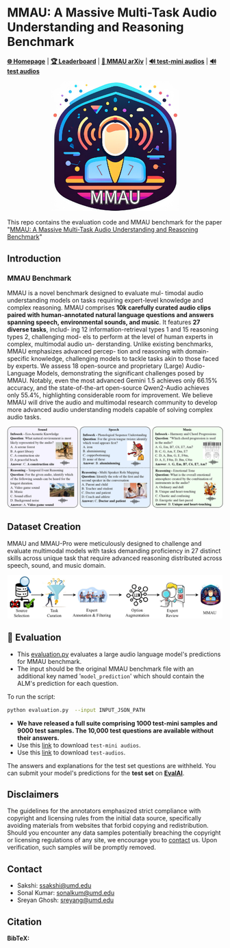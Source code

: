 
# MMAU: A Massive Multi-Task Audio Understanding and Reasoning Benchmark
[**🌐 Homepage**](https://sakshi113.github.io/mmau_homepage/) | [**🏆 Leaderboard**](https://sakshi113.github.io/mmau_homepage/#leaderboard) | [**📖 MMAU arXiv**]() | [**🔊 test-mini audios**](https://drive.google.com/file/d/1fERNIyTa0HWry6iIG1X-1ACPlUlhlRWA/view?usp=sharing) | [**🔊 test audios**](https://drive.google.com/file/d/1XqkRupC723zAeyDn4dYniqNv4uO-8rEg/view?usp=sharing)
                                          
<p align="center"><img src="https://github.com/Sakshi113/MMAU/blob/main/mmau_logo.png?raw=true" alt="GAMA Logo." width="300"/></p>


This repo contains the evaluation code and MMAU benchmark for the paper "[MMAU: A Massive Multi-Task Audio Understanding and Reasoning Benchmark]()"

## Introduction

### MMAU Benchmark

MMAU is a novel benchmark designed to evaluate mul- timodal audio understanding models on tasks requiring expert-level knowledge and complex reasoning. MMAU comprises **10k carefully curated audio clips paired with human-annotated natural language questions and answers spanning speech, environmental sounds, and music**. It features **27 diverse tasks**, includ- ing 12 information-retrieval types 1 and 15 reasoning types 2, challenging mod- els to perform at the level of human experts in complex, multimodal audio un- derstanding. Unlike existing benchmarks, MMAU emphasizes advanced percep- tion and reasoning with domain-specific knowledge, challenging models to tackle tasks akin to those faced by experts. We assess 18 open-source and proprietary (Large) Audio-Language Models, demonstrating the significant challenges posed by MMAU. Notably, even the most advanced Gemini 1.5 achieves only 66.15% accuracy, and the state-of-the-art open-source Qwen2-Audio achieves only 55.4%, highlighting considerable room for improvement. We believe MMAU will drive the audio and multimodal research community to develop more advanced audio understanding models capable of solving complex audio tasks.

![Alt text](mmau_hero.jpg)

## Dataset Creation

MMAU and MMAU-Pro were meticulously designed to challenge and evaluate multimodal models with tasks demanding proficiency in 27 distinct skills across unique task  that require advanced reasoning distributed across speech, sound, and music domain.

![Alt text](mmau_process.jpg)

## 🎯 Evaluation

- This [evaluation.py](https://github.com/Sakshi113/MMAU/blob/main/evaluation.py) evaluates a large audio language model's predictions for MMAU benchmark.
- The input should be the original MMAU benchmark file with an additional key named '`model_prediction`' which should contain the ALM's prediction for each question.
  
To run the script:
```bash
python evaluation.py  --input INPUT_JSON_PATH
```

- **We have released a full suite comprising 1000 test-mini samples and 9000 test samples. The 10,000 test questions are available without their answers.**
- Use this [link](https://drive.google.com/file/d/1fERNIyTa0HWry6iIG1X-1ACPlUlhlRWA/view?usp=sharing) to download `test-mini audios`.
- Use this [link](https://drive.google.com/file/d/1XqkRupC723zAeyDn4dYniqNv4uO-8rEg/view?usp=sharing) to download `test-audios`.

The answers and explanations for the test set questions are withheld. You can submit your model's predictions for the **test set** on **[EvalAI]()**.

## Disclaimers
The guidelines for the annotators emphasized strict compliance with copyright and licensing rules from the initial data source, specifically avoiding materials from websites that forbid copying and redistribution. 
Should you encounter any data samples potentially breaching the copyright or licensing regulations of any site, we encourage you to [contact](#contact) us. Upon verification, such samples will be promptly removed.

## Contact
- Sakshi: ssakshi@umd.edu
- Sonal Kumar: sonalkum@umd.edu
- Sreyan Ghosh: sreyang@umd.edu

## Citation

**BibTeX:**
```bibtex

```
